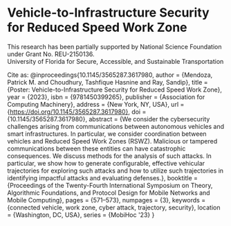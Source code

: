 # Vehicle-to-Infrastructure Security for Reduced Speed Work Zone
This research has been partially supported by National Science Foundation under Grant No. REU-2150136. \
University of Florida for Secure, Accessible, and Sustainable Transportation

Cite as:
@inproceedings{10.1145/3565287.3617980, author = {Mendoza, Patrick M. and Choudhury, Tashfique Hasnine and Ray, Sandip}, title = {Poster: Vehicle-to-Infrastructure Security for Reduced Speed Work Zone}, year = {2023}, isbn = {9781450399265}, publisher = {Association for Computing Machinery}, address = {New York, NY, USA}, url = {https://doi.org/10.1145/3565287.3617980}, doi = {10.1145/3565287.3617980}, abstract = {We consider the cybersecurity challenges arising from communications between autonomous vehicles and smart infrastructures. In particular, we consider coordination between vehicles and Reduced Speed Work Zones (RSWZ). Malicious or tampered communications between these entities can have catastrophic consequences. We discuss methods for the analysis of such attacks. In particular, we show how to generate configurable, effective vehicular trajectories for exploring such attacks and how to utilize such trajectories in identifying impactful attacks and evaluating defenses.}, booktitle = {Proceedings of the Twenty-Fourth International Symposium on Theory, Algorithmic Foundations, and Protocol Design for Mobile Networks and Mobile Computing}, pages = {571–573}, numpages = {3}, keywords = {connected vehicle, work zone, cyber attack, trajectory, security}, location = {Washington, DC, USA}, series = {MobiHoc '23} }
